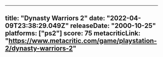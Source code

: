 
---
title: "Dynasty Warriors 2"
date: "2022-04-09T23:38:29.049Z"
releaseDate: "2000-10-25"
platforms: ["ps2"]
score: 75
metacriticLink: "https://www.metacritic.com/game/playstation-2/dynasty-warriors-2"
---
